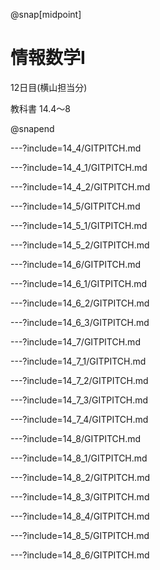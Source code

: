 @snap[midpoint]

# 情報数学I

12日目(横山担当分)


教科書 14.4～8

@snapend

---?include=14_4/GITPITCH.md

---?include=14_4_1/GITPITCH.md

---?include=14_4_2/GITPITCH.md

---?include=14_5/GITPITCH.md

---?include=14_5_1/GITPITCH.md

---?include=14_5_2/GITPITCH.md

---?include=14_6/GITPITCH.md

---?include=14_6_1/GITPITCH.md

---?include=14_6_2/GITPITCH.md
<!-- 14.6.2 The Bookkeeper Rule -->

---?include=14_6_3/GITPITCH.md
<!-- 14.6.3 The Binominal Theorem -->

---?include=14_7/GITPITCH.md
<!-- 14.7 Counting Practice: Poker Hands -->

---?include=14_7_1/GITPITCH.md
<!-- 14.7.1 Hands with Four-of-a-kind -->

---?include=14_7_2/GITPITCH.md
<!-- 14.7.2 Hands with a Full House -->

---?include=14_7_3/GITPITCH.md
<!-- 14.7.3 Hands with Two Pairs -->

---?include=14_7_4/GITPITCH.md
<!-- 14.7.4 Hands with Every Suit -->

---?include=14_8/GITPITCH.md
<!-- 14.8 The Pigeonhole Principle -->

---?include=14_8_1/GITPITCH.md
<!-- 14.8.1 Hairs on Head -->

---?include=14_8_2/GITPITCH.md
<!-- 14.8.2 Subsets with the Same Sum -->

---?include=14_8_3/GITPITCH.md
<!-- 14.8.3 A Magic Trick -->

---?include=14_8_4/GITPITCH.md
<!-- 14.8.4 The Secret -->

---?include=14_8_5/GITPITCH.md
<!-- 14.8.5 The Real Secret -->

---?include=14_8_6/GITPITCH.md
<!-- 14.8.6 The Same Trick with Four Cards? -->
